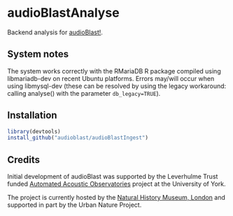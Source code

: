 # audioBlastAnalyse
Backend analysis for [audioBlast!](https://audioblast.org).

## System notes
The system works correctly with the RMariaDB R package compiled using libmariadb-dev on recent Ubuntu platforms. Errors may/will occur when using libmysql-dev (these can be resolved by using the legacy workaround: calling analyse() with the parameter `db_legacy=TRUE`).

## Installation
````R
library(devtools)
install_github("audioblast/audioBlastIngest")
````
## Credits
Initial development of audioBlast was supported by the Leverhulme Trust funded [Automated Acoustic Observatories](https://ebaker.me.uk/aao) project at the University of York.

The project is currently hosted by the [Natural History Museum, London](https://www.nhm.ac.uk) and supported in part by the Urban Nature Project.
